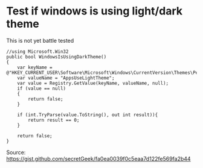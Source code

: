 ﻿# Test if windows is using light/dark theme

This is not yet battle tested

	//using Microsoft.Win32
	public bool WindowsIsUsingDarkTheme()
	{
		var keyName = @"HKEY_CURRENT_USER\Software\Microsoft\Windows\CurrentVersion\Themes\Personalize";
		var valueName = "AppsUseLightTheme";
		var value = Registry.GetValue(keyName, valueName, null);
		if (value == null)
		{
			return false;
		}

		if (int.TryParse(value.ToString(), out int result)){
			return result == 0;
		}

		return false;
	}

Source: https://gist.github.com/secretGeek/fa0ea0039f0c5eaa7d122fe569fa2b44